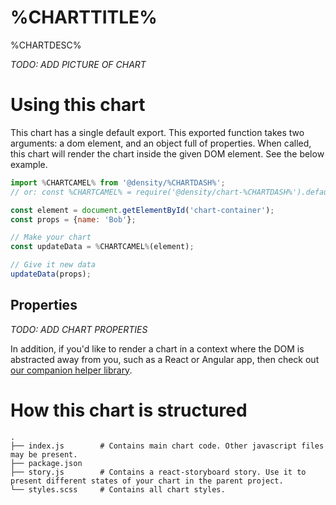# %CHARTTITLE%
%CHARTDESC%

*TODO: ADD PICTURE OF CHART*

# Using this chart
This chart has a single default export. This exported function takes two arguments: a dom element,
and an object full of properties. When called, this chart will render the chart inside the given DOM
element. See the below example.

```javascript
import %CHARTCAMEL% from '@density/%CHARTDASH%';
// or: const %CHARTCAMEL% = require('@density/chart-%CHARTDASH%').default;

const element = document.getElementById('chart-container');
const props = {name: 'Bob'};

// Make your chart
const updateData = %CHARTCAMEL%(element);

// Give it new data
updateData(props);
```

## Properties

*TODO: ADD CHART PROPERTIES*

In addition, if you'd like to render a chart in a context where the DOM is abstracted away from you,
such as a React or Angular app, then check out [our companion helper library](https://github.com/DensityCo/charts#hold-on-then-how-do-i-render-my-chart-in-my-react-app).

# How this chart is structured
```
.
├── index.js        # Contains main chart code. Other javascript files may be present.
├── package.json
├── story.js        # Contains a react-storyboard story. Use it to present different states of your chart in the parent project.
└── styles.scss     # Contains all chart styles.
```
